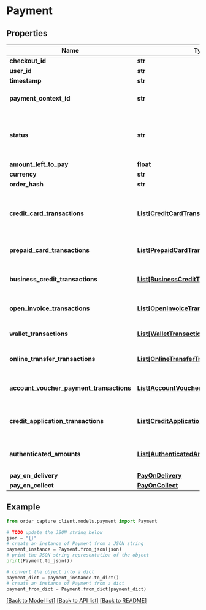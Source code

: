 # Payment


## Properties

Name | Type | Description | Notes
------------ | ------------- | ------------- | -------------
**checkout_id** | **str** |  | [optional] 
**user_id** | **str** |  | [optional] 
**timestamp** | **str** |  | [optional] 
**payment_context_id** | **str** | Payment Context ID from IOPG | [optional] 
**status** | **str** | Status of Payment can be COMPLETED or DELAYED RESULT | [optional] 
**amount_left_to_pay** | **float** |  | [optional] 
**currency** | **str** |  | [optional] 
**order_hash** | **str** |  | [optional] 
**credit_card_transactions** | [**List[CreditCardTransaction]**](CreditCardTransaction.md) | Status of Payment can be COMPLETED or DELAYED RESULT | [optional] 
**prepaid_card_transactions** | [**List[PrepaidCardTransaction]**](PrepaidCardTransaction.md) | Prepaid card transaction details | [optional] 
**business_credit_transactions** | [**List[BusinessCreditTransaction]**](BusinessCreditTransaction.md) | Business card transaction details | [optional] 
**open_invoice_transactions** | [**List[OpenInvoiceTransaction]**](OpenInvoiceTransaction.md) | Open invoice transaction details | [optional] 
**wallet_transactions** | [**List[WalletTransaction]**](WalletTransaction.md) | Wallet transaction details | [optional] 
**online_transfer_transactions** | [**List[OnlineTransferTransaction]**](OnlineTransferTransaction.md) | Online card transaction details | [optional] 
**account_voucher_payment_transactions** | [**List[AccountVoucherPaymentTransaction]**](AccountVoucherPaymentTransaction.md) | Account voucher transaction details | [optional] 
**credit_application_transactions** | [**List[CreditApplicationTransaction]**](CreditApplicationTransaction.md) | Credit Application transaction details | [optional] 
**authenticated_amounts** | [**List[AuthenticatedAmount]**](AuthenticatedAmount.md) | Authenticated Amount for Auth&amp;Capture details | [optional] 
**pay_on_delivery** | [**PayOnDelivery**](PayOnDelivery.md) |  | [optional] 
**pay_on_collect** | [**PayOnCollect**](PayOnCollect.md) |  | [optional] 

## Example

```python
from order_capture_client.models.payment import Payment

# TODO update the JSON string below
json = "{}"
# create an instance of Payment from a JSON string
payment_instance = Payment.from_json(json)
# print the JSON string representation of the object
print(Payment.to_json())

# convert the object into a dict
payment_dict = payment_instance.to_dict()
# create an instance of Payment from a dict
payment_from_dict = Payment.from_dict(payment_dict)
```
[[Back to Model list]](../README.md#documentation-for-models) [[Back to API list]](../README.md#documentation-for-api-endpoints) [[Back to README]](../README.md)


